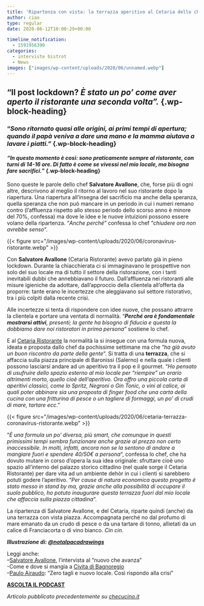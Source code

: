 ```yaml
---
title: 'Ripartenza con vista: la terrazza aperitivo al Cetaria dello chef Avallone'
author: ciao
type: regular
date: 2020-06-12T10:00:29+00:00

timeline_notification:
  - 1591956390
categories:
  - interviste bistrot
  - News
images: ["images/wp-content/uploads/2020/06/unnamed.webp"]
---
```

## &#8220;Il post lockdown? _È stato un po&#8217; come aver aperto il ristorante una seconda volta&#8221;._  {.wp-block-heading}

### &#8220;_Sono ritornato quasi alle origini, ai primi tempi di apertura; quando il papà veniva a dare una mano e la mamma aiutava a lavare i piatti.&#8221;_ {.wp-block-heading}

#### _&#8220;In questo momento è così: sono praticamente sempre al ristorante, con turni di 14-16 ore. Di fatto è come se vivessi nel mio locale, ma bisogna fare sacrifici._&#8221;  {.wp-block-heading}

Sono queste le parole dello chef **Salvatore Avallone**, che, forse più di ogni altre, descrivono al meglio il ritorno al lavoro nel suo ristorante dopo la riapertura. Una riapertura all&#8217;insegna del sacrificio ma anche della speranza, quella speranza che non può mancare in un periodo in cui i numeri remano contro (l&#8217;affluenza rispetto allo stesso periodo dello scorso anno è minore del 70%, confessa) ma dove le idee e le nuove intuizioni possono essere volano della ripartenza. &#8220;_Anche perché_&#8221; confessa lo chef &#8220;_chiudere ora non avrebbe senso_&#8220;.


{{< figure src="/images/wp-content/uploads/2020/06/coronavirus-ristorante.webp" >}}


Con **Salvatore Avallone** (Cetaria Ristorante) avevo parlato già in pieno lockdown. Durante la chiacchierata ci si immaginavano le prospettive non solo del suo locale ma di tutto il settore della ristorazione, con i tanti inevitabili dubbi che annebbiavano il futuro. Dall&#8217;affluenza nei ristoranti alle misure igieniche da adottare, dall&#8217;approccio della clientela all&#8217;offerta da proporre: tante erano le incertezze che aleggiavano sul settore ristorativo, tra i più colpiti dalla recente crisi.

Alle incertezze si tenta di rispondere con idee nuove, che possano attrarre la clientela e portare una ventata di normalità. &#8220;_**Perché ora è fondamentale mostrarsi attivi**, presenti; la gente ha bisogno di fiducia e questa la dobbiamo dare noi ristoratori in prima persona_&#8221; sostiene lo chef.

E al <a rel="noreferrer noopener" href="https://www.cetariaristorante.it/" target="_blank">Cetaria Ristorante</a> la normalità la si insegue con una formula nuova, ideata e proposta dallo chef da pochissime settimane ma che &#8220;_ha già avuto un buon riscontro da parte della gente_&#8220;. Si tratta di una **terrazza**, che si affaccia sulla piazza principale di Baronissi (Salerno) e nella quale i clienti possono lasciarsi andare ad un aperitivo tra il pop e il gourmet. &#8220;_Ho pensato di usufruire dello spazio esterno al mio locale per &#8220;riempire&#8221; un orario altrimenti morto, quello cioè dell&#8217;aperitivo. Ora offro una piccola carta di aperitivi classici, come lo Spritz, Negroni o Gin Tonic, o vini al calice, ai quali poter abbinare sia una proposta di finger food che una carta della cucina con una fritturina di pesce o un tagliere di formaggi, un po&#8217; di crudi di mare, tartare ecc_.&#8221;


{{< figure src="/images/wp-content/uploads/2020/06/cetaria-terrazza-coronavirus-ristorante.webp" >}}


&#8220;_È una formula un po&#8217; diversa, più smart, che comunque in questi primissimi tempi sembra funzionare anche grazie al prezzo non certo inaccessibile. In molti, infatti, ancora non se la sentono di andare a mangiare fuori e spendere 40/50€ a persona_&#8220;, confessa lo chef, che ha dovuto mutare in corso d&#8217;opera la sua idea originale: sfruttare cioè uno spazio all&#8217;interno del palazzo storico cittadino (nel quale sorge il Cetaria Ristorante) per dare vita ad un ambiente dehòr in cui i clienti si sarebbero potuti godere l&#8217;aperitivo. &#8220;_Per cause di natura economica questo progetto è stato messo in stand by ma, grazie anche alla possibilità di occupare il suolo pubblico, ho potuto inaugurare questa terrazza fuori dal mio locale che affaccia sulla piazza cittadina_&#8220;.

La ripartenza di Salvatore Avallone, e del Cetaria, riparte quindi (anche) da una terrazza con vista piazza. Accompagnata perché no dal profumo di mare emanato da un crudo di pesce o da una tartare di tonno, allietati da un calice di Franciacorta o di vino bianco. _Cin cin_.

_**Illustrazione di: <a href="https://www.instagram.com/notalpacadrawings/" target="_blank" rel="noreferrer noopener">@notalpacadrawings</a>**_

Leggi anche:  
&#8211;<a rel="noreferrer noopener" href="https://aleepepe.com/2019/12/15/il-nuovo-che-avanza-lintervista-allo-chef-salvatore-avallone/" target="_blank">Salvatore Avallone</a>, l&#8217;intervista al &#8220;nuovo che avanza&#8221;  
-Come e dove si mangia a <a rel="noreferrer noopener" href="https://aleepepe.com/2020/05/25/dove-si-mangia-civita-bagnoregio/" target="_blank">Civita di Bagnoregio</a>  
&#8211;<a rel="noreferrer noopener" href="https://aleepepe.com/2020/06/01/paulo-airaudo/" target="_blank">Paulo Airaudo</a>: &#8220;Zero tagli e nuovo locale. Così rispondo alla crisi&#8221;

<p class="has-text-align-center">
  <a rel="noreferrer noopener" href="https://apple.co/352xcOm" target="_blank"><strong>ASCOLTA IL PODCAST</strong></a>
</p>

_Articolo pubblicato precedentemente su <a rel="noreferrer noopener" href="https://www.checucino.it/" target="_blank">checucino.it</a>_